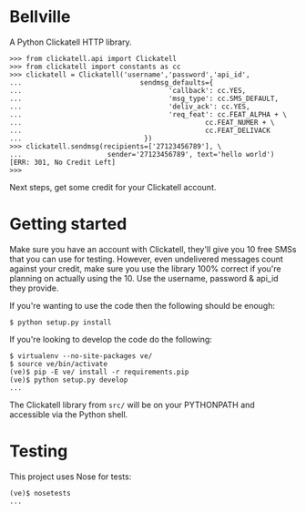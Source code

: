 Bellville
=========

A Python Clickatell HTTP library.

    >>> from clickatell.api import Clickatell
    >>> from clickatell import constants as cc
    >>> clickatell = Clickatell('username','password','api_id', 
    ...                             sendmsg_defaults={
    ...                                    'callback': cc.YES,
    ...                                    'msg_type': cc.SMS_DEFAULT,
    ...                                    'deliv_ack': cc.YES,
    ...                                    'req_feat': cc.FEAT_ALPHA + \
    ...                                             cc.FEAT_NUMER + \
    ...                                             cc.FEAT_DELIVACK
    ...                              })
    >>> clickatell.sendmsg(recipients=['27123456789'], \
    ...                     sender='27123456789', text='hello world')
    [ERR: 301, No Credit Left]
    >>> 

Next steps, get some credit for your Clickatell account.


Getting started
===============

Make sure you have an account with Clickatell, they'll give you 10 free SMSs that you can use for testing. However, even undelivered messages count against your credit, make sure you use the library 100% correct if you're planning on actually using the 10. Use the username, password & api_id they provide.

If you're wanting to use the code then the following should be enough:

    $ python setup.py install

If you're looking to develop the code do the following:

    $ virtualenv --no-site-packages ve/
    $ source ve/bin/activate
    (ve)$ pip -E ve/ install -r requirements.pip
    (ve)$ python setup.py develop
    ...

The Clickatell library from `src/` will be on your PYTHONPATH and accessible via the Python shell.

Testing
=======

This project uses Nose for tests:

    (ve)$ nosetests
    ...

